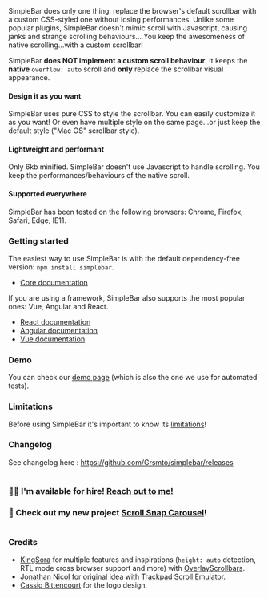 <p hidden align="center">
  <img src="https://user-images.githubusercontent.com/527559/66231995-3cd0c380-e6be-11e9-8782-c50c834aac93.png" width="520"  alt="SimpleBar" />
</p>
<br hidden />
<p hidden align="center">
  <a href="https://npmjs.org/package/simplebar"><img alt="NPM version" src="https://img.shields.io/npm/v/simplebar.svg?style=flat-square" /></a>
  <a href="https://npmjs.org/package/simplebar"><img alt="NPM downloads" src="https://img.shields.io/npm/dm/simplebar.svg?style=flat-square"></a>
  <a href="https://travis-ci.org/grsmto/simplebar"><img alt="Build Status" src="https://img.shields.io/travis/grsmto/simplebar/master.svg?style=flat-square" /></a>
  <a href="https://automate.browserstack.com/public-build/amtTU2pEa1FjNmpabTBCbUh2b3FpbFZQaXhNd1Q3bEg0L1dlSzd2SGN2Zz0tLWpjK1ZwWWRNWnVGQWI4OXphWGRISEE9PQ==--39b14340be576db5bd01b020627cd17414003bfb%"><img src='https://automate.browserstack.com/badge.svg?badge_key=amtTU2pEa1FjNmpabTBCbUh2b3FpbFZQaXhNd1Q3bEg0L1dlSzd2SGN2Zz0tLWpjK1ZwWWRNWnVGQWI4OXphWGRISEE9PQ==--39b14340be576db5bd01b020627cd17414003bfb%'/></a>
</p>
<br hidden />
SimpleBar does only one thing: replace the browser's default scrollbar with a custom CSS-styled one without losing performances.
Unlike some popular plugins, SimpleBar doesn't mimic scroll with Javascript, causing janks and strange scrolling behaviours...
You keep the awesomeness of native scrolling...with a custom scrollbar!

SimpleBar **does NOT implement a custom scroll behaviour**. It keeps the **native** `overflow: auto` scroll and **only** replace the scrollbar visual appearance.

#### Design it as you want

SimpleBar uses pure CSS to style the scrollbar. You can easily customize it as you want! Or even have multiple style on the same page...or just keep the default style ("Mac OS" scrollbar style).

#### Lightweight and performant

Only 6kb minified. SimpleBar doesn't use Javascript to handle scrolling. You keep the performances/behaviours of the native scroll.

#### Supported everywhere

SimpleBar has been tested on the following browsers: Chrome, Firefox, Safari, Edge, IE11.

### Getting started
The easiest way to use SimpleBar is with the default dependency-free version: `npm install simplebar`.

- [Core documentation](https://github.com/Grsmto/simplebar/tree/master/packages/simplebar)

If you are using a framework, SimpleBar also supports the most popular ones: Vue, Angular and React.

- [React documentation](https://github.com/Grsmto/simplebar/tree/master/packages/simplebar-react)
- [Angular documentation](https://github.com/Grsmto/simplebar/tree/master/packages/simplebar-angular)
- [Vue documentation](https://github.com/Grsmto/simplebar/tree/master/packages/simplebar-vue)

### Demo

You can check our [demo page](https://grsmto.github.io/simplebar/examples) (which is also the one we use for automated tests).

### Limitations

Before using SimpleBar it's important to know its [limitations](https://github.com/Grsmto/simplebar/blob/master/packages/simplebar/README.md#5-caveats)!

### Changelog

See changelog here : https://github.com/Grsmto/simplebar/releases

#
### 👨‍💻 I'm available for hire! [Reach out to me!](https://www.adriendenat.com/about/)
### 🚧 Check out my new project [Scroll Snap Carousel](https://github.com/Grsmto/scroll-snap-carousel)!
#

### Credits

- [KingSora](https://github.com/KingSora) for multiple features and inspirations (`height: auto` detection, RTL mode cross browser support and more) with [OverlayScrollbars](https://kingsora.github.io/OverlayScrollbars/).
- [Jonathan Nicol](http://www.f6design.com/) for original idea with [Trackpad Scroll Emulator](https://github.com/jnicol/trackpad-scroll-emulator).
- [Cassio Bittencourt](https://cassiobittencourt.com/) for the logo design.
